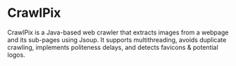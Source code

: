 # CrawlPix
CrawlPix is a Java-based web crawler that extracts images from a webpage and its sub-pages using Jsoup. It supports multithreading, avoids duplicate crawling, implements politeness delays, and detects favicons &amp; potential logos.
